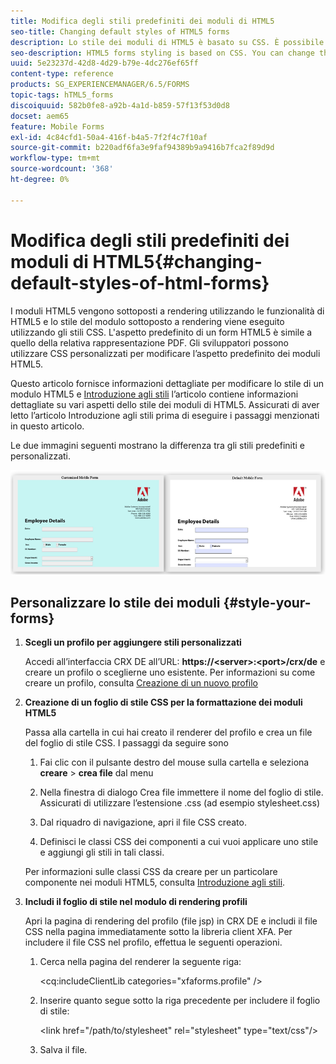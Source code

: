 ```yaml
---
title: Modifica degli stili predefiniti dei moduli di HTML5
seo-title: Changing default styles of HTML5 forms
description: Lo stile dei moduli di HTML5 è basato su CSS. È possibile modificare gli stili predefiniti del modulo.
seo-description: HTML5 forms styling is based on CSS. You can change the default styles of the form.
uuid: 5e23237d-42d8-4d29-b79e-4dc276ef65ff
content-type: reference
products: SG_EXPERIENCEMANAGER/6.5/FORMS
topic-tags: hTML5_forms
discoiquuid: 582b0fe8-a92b-4a1d-b859-57f13f53d0d8
docset: aem65
feature: Mobile Forms
exl-id: 4c84cfd1-50a4-416f-b4a5-7f2f4c7f10af
source-git-commit: b220adf6fa3e9faf94389b9a9416b7fca2f89d9d
workflow-type: tm+mt
source-wordcount: '368'
ht-degree: 0%

---
```


# Modifica degli stili predefiniti dei moduli di HTML5{#changing-default-styles-of-html-forms}

I moduli HTML5 vengono sottoposti a rendering utilizzando le funzionalità di HTML5 e lo stile del modulo sottoposto a rendering viene eseguito utilizzando gli stili CSS. L&#39;aspetto predefinito di un form HTML5 è simile a quello della relativa rappresentazione PDF. Gli sviluppatori possono utilizzare CSS personalizzati per modificare l’aspetto predefinito dei moduli HTML5.

Questo articolo fornisce informazioni dettagliate per modificare lo stile di un modulo HTML5 e [Introduzione agli stili](/help/forms/using/css-styles.md) l’articolo contiene informazioni dettagliate su vari aspetti dello stile dei moduli di HTML5. Assicurati di aver letto l’articolo Introduzione agli stili prima di eseguire i passaggi menzionati in questo articolo.

Le due immagini seguenti mostrano la differenza tra gli stili predefiniti e personalizzati.

![pictures-002-small](assets/pictures-002-small.png)

## Personalizzare lo stile dei moduli {#style-your-forms}

1. **Scegli un profilo per aggiungere stili personalizzati**

   Accedi all’interfaccia CRX DE all’URL: **https://&lt;server>:&lt;port>/crx/de** e creare un profilo o sceglierne uno esistente. Per informazioni su come creare un profilo, consulta [Creazione di un nuovo profilo](/help/forms/using/custom-profile.md)

1. **Creazione di un foglio di stile CSS per la formattazione dei moduli HTML5**

   Passa alla cartella in cui hai creato il renderer del profilo e crea un file del foglio di stile CSS. I passaggi da seguire sono

   1. Fai clic con il pulsante destro del mouse sulla cartella e seleziona **creare** > **crea file** dal menu

   1. Nella finestra di dialogo Crea file immettere il nome del foglio di stile. Assicurati di utilizzare l’estensione .css (ad esempio stylesheet.css)
   1. Dal riquadro di navigazione, apri il file CSS creato.
   1. Definisci le classi CSS dei componenti a cui vuoi applicare uno stile e aggiungi gli stili in tali classi.

   Per informazioni sulle classi CSS da creare per un particolare componente nei moduli HTML5, consulta [Introduzione agli stili](/help/forms/using/css-styles.md).

1. **Includi il foglio di stile nel modulo di rendering profili**

   Apri la pagina di rendering del profilo (file jsp) in CRX DE e includi il file CSS nella pagina immediatamente sotto la libreria client XFA. Per includere il file CSS nel profilo, effettua le seguenti operazioni.

   1. Cerca nella pagina del renderer la seguente riga:

      &lt;cq:includeClientLib categories=&quot;xfaforms.profile&quot; />

   1. Inserire quanto segue sotto la riga precedente per includere il foglio di stile:

      &lt;link href=&quot;/path/to/stylesheet&quot; rel=&quot;stylesheet&quot; type=&quot;text/css&quot;/>

   1. Salva il file.
